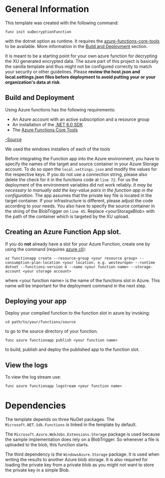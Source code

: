 # General Information
This template was created with the following command:
```
func init xuDecryptionFunction
```
with the dotnet option as runtime. It requires the [azure-functions-core-tools](https://docs.microsoft.com/en-us/azure/azure-functions/functions-run-local?tabs=windows%2Ccsharp%2Cbash#core-tools-versions) to be available. More information in the [Build and Deployment](#build-and-deployment) section.

It is meant to be a starting point for your own azure function for decrypting the XU generated encrypted data. The azure part of this project is basically the vanilla template and thus might not be configured correctly to match your security or other guidelines. Please **review the host.json and local.settings.json files before deployment to avoid putting your or your organization's data at risk**.

## Build and Deployment

Using Azure functions has the following requirements:
* An Azure account with an active subscription and a resource group
* An installation of the [.NET 6.0 SDK](https://dotnet.microsoft.com/en-us/download/dotnet/6.0)
* The [Azure Functions Core Tools](https://www.npmjs.com/package/azure-functions-core-tools)

[-Source](https://docs.microsoft.com/en-us/azure/azure-functions/create-first-function-cli-csharp?tabs=azure-cli%2Cbrowser#configure-your-local-environment)

We used the windows installers of each of the tools

Before integrating the Function app into the Azure environment, you have to specify the names of the target and source container in your Azure Storage account. To do so open the `local.settings.json` and modify the values for the respective keys. If you do not use a connection string, please also delete the check for it in the functions code at `line 72`.
For us the deployment of the environment variables did not work reliably. *It may be necessary to manually add the key-value pairs in the function app in the configuration*.
The app assumes that the private key file is located in the target container. If your infrastructure is different, please adjust the code according to your needs.
You also have to specify the source container in the string of the BlobTrigger on `line 45`. Replace \<yourStorageBlob> with the path of the container which is targeted by the XU upload.

## Creating an Azure Function App slot.
If you do **not** already have a slot for your Azure Function, create one by using the command (requires [azure cli](https://learn.microsoft.com/en-us/cli/azure/install-azure-cli-windows?tabs=azure-cli)):
```
az functionapp create --resource-group <your resource group> --consumption-plan-location <your location, e.g. westeurope> --runtime dotnet --functions-version 4 --name <your function name> --storage-account <your storage account>
```
where \<your function name> is the name of the functions slot in Azure. This name will be important for the deployment command in the next step.

## Deploying your app
Deploy your compiled function to the function slot in azure by invoking:
```
cd path/to/your/functions/source
```
to go to the source directory of your function.
```
func azure functionapp publish <your function name>
```
to build, publish and deploy the published app to the function slot.

## View the logs
To view the log stream use:
```
func azure functionapp logstream <your function name>
```

# Dependencies
The template depends on three NuGet packages. The `Microsoft.NET.Sdk.Functions` is linked in the template by default.

The `Microsoft.Azure.WebJobs.Extensions.Storage` package is used because the sample implementation does rely on a BlobTrigger. So whenever a file is uploaded to the blob, this function starts.

The third dependency is the `WindowsAzure.Storage` package. It is used when writing the results to another Azure blob storage. It is also required for loading the private key from a private blob as you might not want to store the private key in a simple Blob.

